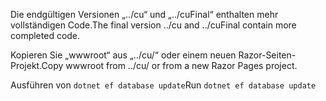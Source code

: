 <span data-ttu-id="97854-101">Die endgültigen Versionen „../cu“ und „../cuFinal“ enthalten mehr vollständigen Code.</span><span class="sxs-lookup"><span data-stu-id="97854-101">The final version ../cu and ../cuFinal contain more completed code.</span></span>

<span data-ttu-id="97854-102">Kopieren Sie „wwwroot“ aus „../cu/“ oder einem neuen Razor-Seiten-Projekt.</span><span class="sxs-lookup"><span data-stu-id="97854-102">Copy wwwroot from ../cu/ or from a new Razor Pages project.</span></span>

<span data-ttu-id="97854-103">Ausführen von `dotnet ef database update`</span><span class="sxs-lookup"><span data-stu-id="97854-103">Run `dotnet ef database update`</span></span>
